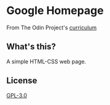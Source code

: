 # Google Homepage
From The Odin Project's [curriculum](http://www.theodinproject.com/courses/web-development-101/lessons/html-css)

## What's this?
A simple HTML-CSS web page.

## License
[GPL-3.0](https://www.gnu.org/licenses/gpl-3.0.en.html)
